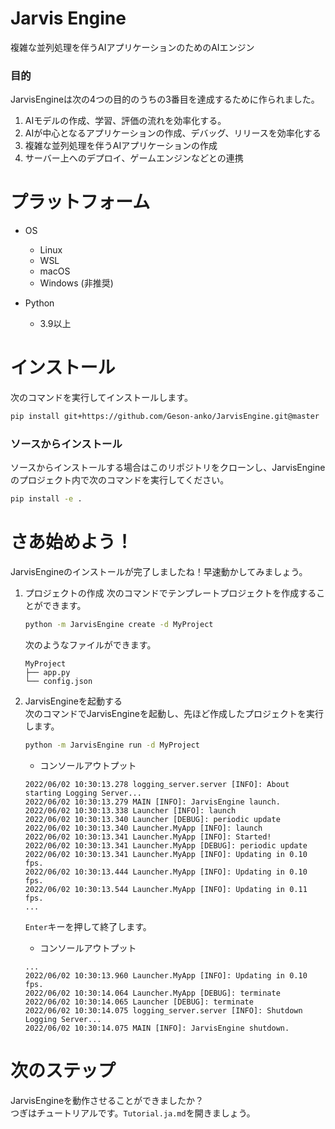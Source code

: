 # Jarvis Engine
複雑な並列処理を伴うAIアプリケーションのためのAIエンジン

### 目的
JarvisEngineは次の4つの目的のうちの3番目を達成するために作られました。
1. AIモデルの作成、学習、評価の流れを効率化する。
2. AIが中心となるアプリケーションの作成、デバッグ、リリースを効率化する
3. 複雑な並列処理を伴うAIアプリケーションの作成
4. サーバー上へのデプロイ、ゲームエンジンなどとの連携

# プラットフォーム
- OS
    - Linux
    - WSL
    - macOS 
    - Windows (非推奨)

- Python
    - 3.9以上
# インストール
次のコマンドを実行してインストールします。
```sh
pip install git+https://github.com/Geson-anko/JarvisEngine.git@master
```

### ソースからインストール
ソースからインストールする場合はこのリポジトリをクローンし、JarvisEngineのプロジェクト内で次のコマンドを実行してください。
```sh
pip install -e .
```

# さあ始めよう！
JarvisEngineのインストールが完了しましたね！早速動かしてみましょう。  

1. プロジェクトの作成
    次のコマンドでテンプレートプロジェクトを作成することができます。
    ```sh
    python -m JarvisEngine create -d MyProject
    ```
    次のようなファイルができます。
    ```
    MyProject
    ├── app.py
    └── config.json
    ```

2. JarvisEngineを起動する  
    次のコマンドでJarvisEngineを起動し、先ほど作成したプロジェクトを実行します。  
    ```sh
    python -m JarvisEngine run -d MyProject
    ```
    - コンソールアウトプット
    ```
    2022/06/02 10:30:13.278 logging_server.server [INFO]: About starting Logging Server...
    2022/06/02 10:30:13.279 MAIN [INFO]: JarvisEngine launch.
    2022/06/02 10:30:13.338 Launcher [INFO]: launch
    2022/06/02 10:30:13.340 Launcher [DEBUG]: periodic update
    2022/06/02 10:30:13.340 Launcher.MyApp [INFO]: launch
    2022/06/02 10:30:13.341 Launcher.MyApp [INFO]: Started!
    2022/06/02 10:30:13.341 Launcher.MyApp [DEBUG]: periodic update
    2022/06/02 10:30:13.341 Launcher.MyApp [INFO]: Updating in 0.10 fps.
    2022/06/02 10:30:13.444 Launcher.MyApp [INFO]: Updating in 0.10 fps.
    2022/06/02 10:30:13.544 Launcher.MyApp [INFO]: Updating in 0.11 fps.
    ...
    ```

    `Enter`キーを押して終了します。
    - コンソールアウトプット
    ```
    ...
    2022/06/02 10:30:13.960 Launcher.MyApp [INFO]: Updating in 0.10 fps.
    2022/06/02 10:30:14.064 Launcher.MyApp [DEBUG]: terminate
    2022/06/02 10:30:14.065 Launcher [DEBUG]: terminate
    2022/06/02 10:30:14.075 logging_server.server [INFO]: Shutdown Logging Server...
    2022/06/02 10:30:14.075 MAIN [INFO]: JarvisEngine shutdown.
    ```

# 次のステップ
JarvisEngineを動作させることができましたか？  
つぎはチュートリアルです。`Tutorial.ja.md`を開きましょう。



